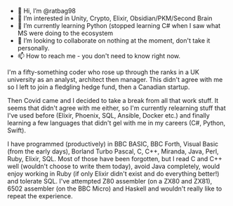 - 👋 Hi, I’m @ratbag98
- 👀 I’m interested in Unity, Crypto, Elixir, Obsidian/PKM/Second Brain
- 🌱 I’m currently learning Python (stopped learning C# when I saw what MS were doing to the ecosystem
- 💞️ I’m looking to collaborate on nothing at the moment, don't take it personally.
- 📫 How to reach me - you don't need to know right now.

I'm a fifty-something coder who rose up through the ranks in a UK university as an analyst, architect then manager. This didn't agree with me so I left to join a fledgling hedge fund, then a Canadian startup.

Then Covid came and I decided to take a break from all that work stuff. It seems that didn't agree with me either, so I'm currently relearning stuff that I've used before (Elixir, Phoenix, SQL, Ansible, Docker etc.) and finally learning a few languages that didn't gel with me in my careers (C#, Python, Swift).

I have programmed (productively) in BBC BASIC, BBC Forth, Visual Basic (from the early days), Borland Turbo Pascal, C, C++, Miranda, Java, Perl, Ruby, Elixir, SQL. Most of those have been forgotten, but I read C and C++ well (wouldn't choose to write them today), avoid Java completely, would enjoy working in Ruby (if only Elixir didn't exist and do everything better!) and tolerate SQL. I've attempted Z80 assembler (on a ZX80 and ZX81), 6502 assembler (on the BBC Micro) and Haskell and wouldn't really like to repeat the experience.

<!---
ratbag98/ratbag98 is a ✨ special ✨ repository because its `README.md` (this file) appears on your GitHub profile.
You can click the Preview link to take a look at your changes.
--->
